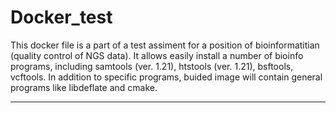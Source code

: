 # Docker_test
This docker file is a part of a test assiment for a position of bioinformatitian (quality control of NGS data). 
It allows easily install a number of bioinfo programs, including samtools (ver. 1.21), htstools (ver. 1.21), bsftools, vcftools. In addition to specific programs, buided image will contain general programs like libdeflate and cmake.


________________________________________________________________
